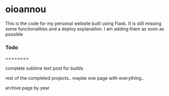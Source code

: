 oioannou
========

This is the code for my personal website built using Flask. It is still missing some functionalities and a deploy explanation. I am adding them as soon as possible


### Todo
========

complete sublime text post for builds

rest of the completed projects.. maybe one page with everything..

archive page by year 

